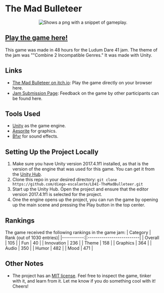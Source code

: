 # The Mad Bulleteer

<p align="center">
  <picture>
    <source srcset="../assets/screenshot.png?raw=true">
    <img alt="Shows a png with a snippet of gameplay." src="../assets/screenshot.png?raw=true">
  </picture>
</p>

## [Play the game here!](https://diego-escalante.itch.io/the-mad-bulleteer)
This game was made in 48 hours for the Ludum Dare 41 jam. The theme of the jam was ""Combine 2 Incompatible Genres." It was made with Unity. 

## Links
* [The Mad Bulleteer on itch.io](https://diego-escalante.itch.io/the-mad-bulleteer): Play the game directly on your browser here.
* [Jam Submission Page](https://ldjam.com/events/ludum-dare/41/the-mad-bulleteer): Feedback on the game by other participants can be found here.

## Tools Used
* [Unity](https://unity.com/) as the game engine.
* [Aesprite](https://www.aseprite.org/) for graphics.
* [Bfxr](http://www.bfxr.net/) for sound effects.

## Setting Up the Project Locally
1. Make sure you have Unity version 2017.4.1f1 installed, as that is the version of the engine that was used for this game. You can get it from the [Unity Hub](https://unity.com/download).
2. Clone this repo in your desired directory: `git clone https://github.com/diego-escalante/LD41-TheMadBulleteer.git`
3. Start up the Unity Hub. Open the project and ensure that the editor version 2017.4.1f1 is selected for the project.
4. One the engine opens up the project, you can run the game by opening up the main scene and pressing the Play button in the top center.

## Rankings
The game received the following rankings in the game jam:
| Category   | Rank (out of 1030 entries)|
|-----------:|:--------------------------|
| Overall    | 105                       |
| Fun        | 40                        |
| Innovation | 236                       |
| Theme      | 158                       |
| Graphics   | 364                       |
| Audio      | 350                       |
| Humor      | 482                       |
| Mood       | 471                       |

## Other Notes
* The project has an [MIT license](LICENSE). Feel free to inspect the game, tinker with it, and learn from it. Let me know if you do something cool with it! Cheers!
